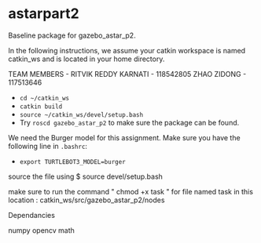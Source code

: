# astarpart2
Baseline package for gazebo_astar_p2.

In the following instructions, we assume your catkin workspace is named catkin_ws and is located in your home directory.

TEAM MEMBERS - 
RITVIK REDDY KARNATI - 118542805
ZHAO ZIDONG - 117513646
- `cd ~/catkin_ws`
- `catkin build`
- `source ~/catkin_ws/devel/setup.bash`
- Try `roscd gazebo_astar_p2` to make sure the package can be found.


We need the Burger model for this assignment. Make sure you have the following line in `.bashrc`:
- `export TURTLEBOT3_MODEL=burger`

source the file using $ source devel/setup.bash



make sure to run the command " chmod +x task " for file named task in this location : catkin_ws/src/gazebo_astar_p2/nodes

Dependancies

numpy
opencv
math
